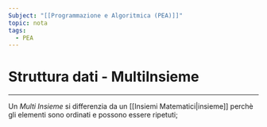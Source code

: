 ```yaml
---
Subject: "[[Programmazione e Algoritmica (PEA)]]"
topic: nota
tags:
  - PEA
---
```


# Struttura dati - MultiInsieme
---
Un _Multi Insieme_ si differenzia da un [[Insiemi Matematici|insieme]] perchè gli elementi sono ordinati e possono essere ripetuti; 